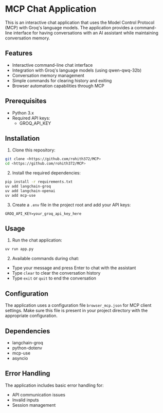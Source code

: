# MCP Chat Application

This is an interactive chat application that uses the Model Control Protocol (MCP) with Groq's language models. The application provides a command-line interface for having conversations with an AI assistant while maintaining conversation memory.

## Features

- Interactive command-line chat interface
- Integration with Groq's language models (using qwen-qwq-32b)
- Conversation memory management
- Simple commands for clearing history and exiting
- Browser automation capabilities through MCP

## Prerequisites

- Python 3.x
- Required API keys:
  - GROQ_API_KEY

## Installation

1. Clone this repository:
```bash
git clone <https://github.com/rohith372/MCP>
cd <https://github.com/rohith372/MCP>
```

2. Install the required dependencies:
```bash
pip install -r requirements.txt
uv add langchain-groq
uv add langchain-openai
uv add mcp-use
```

3. Create a `.env` file in the project root and add your API keys:
```
GROQ_API_KEY=your_groq_api_key_here
```

## Usage

1. Run the chat application:
```bash
uv run app.py
```

2. Available commands during chat:
- Type your message and press Enter to chat with the assistant
- Type `clear` to clear the conversation history
- Type `exit` or `quit` to end the conversation

## Configuration

The application uses a configuration file `browser_mcp.json` for MCP client settings. Make sure this file is present in your project directory with the appropriate configuration.

## Dependencies

- langchain-groq
- python-dotenv
- mcp-use
- asyncio

## Error Handling

The application includes basic error handling for:
- API communication issues
- Invalid inputs
- Session management
